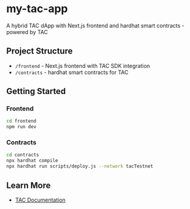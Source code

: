 # my-tac-app

A hybrid TAC dApp with Next.js frontend and hardhat smart contracts - powered by TAC

## Project Structure

- `/frontend` - Next.js frontend with TAC SDK integration
- `/contracts` - hardhat smart contracts for TAC

## Getting Started

### Frontend

```bash
cd frontend
npm run dev
```

### Contracts

```bash
cd contracts
npx hardhat compile
npx hardhat run scripts/deploy.js --network tacTestnet
```

## Learn More

- [TAC Documentation](https://docs.tac.build)
